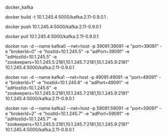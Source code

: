 docker_kafka

docker build -t 10.1.245.4:5000/kafka:2.11-0.9.0.1 .

docker push 10.1.245.4:5000/kafka:2.11-0.9.0.1

docker pull 10.1.245.4:5000/kafka:2.11-0.9.0.1

docker run -d --name kafka0 --net=host -p 39091:39091 -e "port=39091" -e "brokerId=0" -e "hostId=10.1.245.5" -e "adPort=39091" -e "adHostId=10.1.245.5" -e "zookeepers=10.1.245.5:2181,10.1.245.7:2181,10.1.245.9:2181" 10.1.245.4:5000/kafka:2.11-0.9.0.1

docker run -d --name kafka1 --net=host -p 49091:49091 -e "port=49091" -e "brokerId=1" -e "hostId=10.1.245.6" -e "adPort=49091" -e "adHostId=10.1.245.6" -e "zookeepers=10.1.245.5:2181,10.1.245.7:2181,10.1.245.9:2181" 10.1.245.4:5000/kafka:2.11-0.9.0.1

docker run -d --name kafka2 --net=host -p 59091:59091 -e "port=59091" -e "brokerId=2" -e "hostId=10.1.245.7" -e "adPort=59091" -e "adHostId=10.1.245.7" -e "zookeepers=10.1.245.5:2181,10.1.245.7:2181,10.1.245.9:2181" 10.1.245.4:5000/kafka:2.11-0.9.0.1
